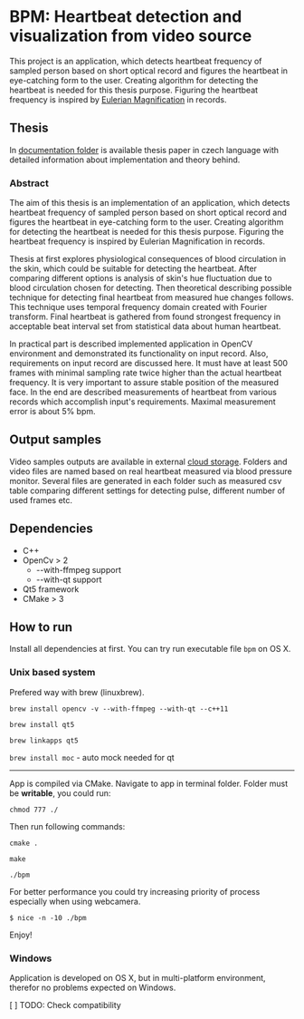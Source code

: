 # BPM: Heartbeat detection and visualization from video source
This project is an application, which detects heartbeat frequency of sampled person based on short optical record and figures the heartbeat in eye-catching form to the user. Creating algorithm for detecting the heartbeat is needed for this thesis purpose. Figuring the heartbeat frequency is inspired by [Eulerian Magnification](http://people.csail.mit.edu/mrub/vidmag/) in records.

## Thesis
In [documentation folder](https://github.com/michalsindelar/bpm/tree/master/documentation) is available thesis paper in czech language with detailed information about implementation and theory behind.

### Abstract
The aim of this thesis is an implementation of an application, which detects heartbeat frequency of sampled person based on short optical record and figures the heartbeat in eye-catching form to the user. Creating algorithm for detecting the heartbeat is needed for this thesis purpose. Figuring the heartbeat frequency is inspired by Eulerian Magnification in records.

Thesis at first explores physiological consequences of blood circulation in the skin, which could be suitable for detecting the heartbeat. After comparing different options is analysis of skin's hue fluctuation due to blood circulation chosen for detecting. Then theoretical describing possible technique for detecting final heartbeat from measured hue changes follows. This technique uses temporal frequency domain created with Fourier transform. Final heartbeat is gathered from found strongest frequency in acceptable beat interval set from statistical data about human heartbeat.

In practical part is described implemented application in OpenCV environment and demonstrated its functionality on input record. Also, requirements on input record are discussed here. It must have at least 500 frames with minimal sampling rate twice higher than the actual heartbeat frequency. It is very important to assure stable position of the measured face. In the end are described measurements of heartbeat from various records which accomplish input's requirements. Maximal measurement error is about 5% bpm.


## Output samples
Video samples outputs are available in external [cloud storage](https://app.box.com/s/mrfgf7ximq980dwm3mwnod3dhpzm185w). Folders and video files are named based on real heartbeat measured via blood pressure monitor. Several files are generated in each folder such as measured csv table comparing different settings for detecting pulse, different number of used frames etc.

## Dependencies
* C++
* OpenCv > 2
  * --with-ffmpeg support
  * --with-qt support
* Qt5 framework
* CMake > 3


## How to run
Install all dependencies at first. You can try run executable file `bpm` on OS X.

### Unix based system
Prefered way with brew (linuxbrew).

`brew install opencv -v --with-ffmpeg --with-qt --c++11`

`brew install qt5`

`brew linkapps qt5`

`brew install moc` - auto mock needed for qt

---

App is compiled via CMake. Navigate to app in terminal folder. Folder must be __writable__, you could run:

`chmod 777 ./`

Then run following commands:

`cmake .`

`make`

`./bpm`

For better performance you could try increasing priority of process especially when using webcamera.

`$ nice -n -10 ./bpm`

Enjoy!

### Windows
Application is developed on OS X, but in multi-platform environment, therefor no problems expected on Windows.

[ ] TODO: Check compatibility

